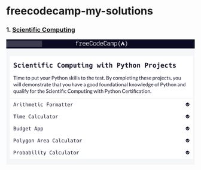 # freecodecamp-my-solutions

### 1. [Scientific Computing](https://www.freecodecamp.org/learn/scientific-computing-with-python/#scientific-computing-with-python-projects) 
![img.png](imgs/img-scientific-computing.png)

